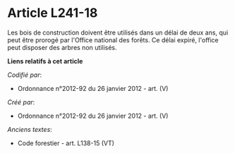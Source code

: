 # Article L241-18

Les bois de construction doivent être utilisés dans un délai de deux ans, qui peut être prorogé par l'Office national des
forêts. Ce délai expiré, l'office peut disposer des arbres non utilisés.

**Liens relatifs à cet article**

_Codifié par_:

  - Ordonnance n°2012-92 du 26 janvier 2012 - art. (V)

_Créé par_:

  - Ordonnance n°2012-92 du 26 janvier 2012 - art. (V)

_Anciens textes_:

  - Code forestier - art. L138-15 (VT)
